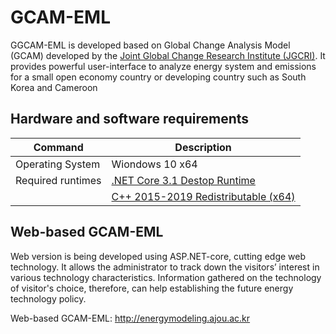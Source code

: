 # GCAM-EML
GGCAM-EML is developed based on Global Change Analysis Model (GCAM) developed by the [Joint Global Change Research Institute (JGCRI)](https://github.com/JGCRI/gcam-core). It provides powerful user-interface to analyze energy system and emissions for a small open economy country or developing country such as South Korea and Cameroon 

## Hardware and software requirements
| Command | Description |
| --- | --- |
| Operating System | Wiondows 10 x64 |
| Required runtimes | [.NET Core 3.1 Destop Runtime](https://dotnet.microsoft.com/download/dotnet-core/3.1) |
|  | [C++ 2015-2019 Redistributable (x64)](https://support.microsoft.com/en-us/help/2977003/the-latest-supported-visual-c-downloads) |

## Web-based GCAM-EML
Web version is being developed using ASP.NET-core, cutting edge web technology. It allows the administrator to track down the visitors’ interest in various technology characteristics. Information gathered on the technology of visitor's choice, therefore, can help establishing the future energy technology policy.

Web-based GCAM-EML: http://energymodeling.ajou.ac.kr
